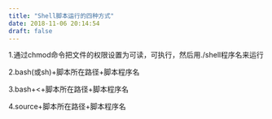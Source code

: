 ```yaml
---
title: "Shell脚本运行的四种方式"
date: 2018-11-06 20:14:54
draft: false
---
```

1.通过chmod命令把文件的权限设置为可读，可执行，然后用./shell程序名来运行

2.bash(或sh)+脚本所在路径+脚本程序名

3.bash+<+脚本所在路径+脚本程序名

4.source+脚本所在路径+脚本程序名